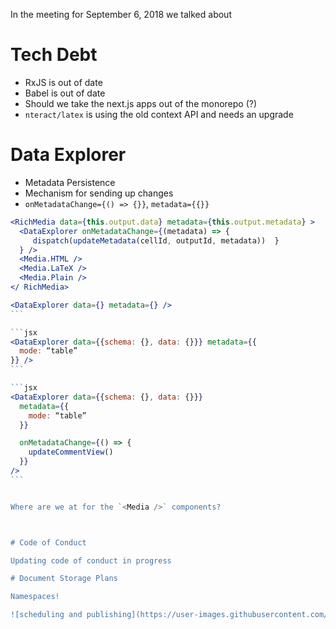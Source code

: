 In the meeting for September 6, 2018 we talked about

# Tech Debt

* RxJS is out of date
* Babel is out of date
* Should we take the next.js apps out of the monorepo (?)
* `nteract/latex` is using the old context API and needs an upgrade

# Data Explorer

* Metadata Persistence
* Mechanism for sending up changes
* `onMetadataChange={() => {}}`, `metadata={{}}`

```jsx
<RichMedia data={this.output.data} metadata={this.output.metadata} >
  <DataExplorer onMetadataChange={(metadata) => {
     dispatch(updateMetadata(cellId, outputId, metadata))  }
  } />
  <Media.HTML />
  <Media.LaTeX />
  <Media.Plain />
</ RichMedia>
```

````jsx
<DataExplorer data={} metadata={} />
```

```jsx
<DataExplorer data={{schema: {}, data: {}}} metadata={{
  mode: “table”
}} />
```

```jsx
<DataExplorer data={{schema: {}, data: {}}}
  metadata={{
    mode: “table”
  }} 

  onMetadataChange={() => {
    updateCommentView()
  }}
/>
```


Where are we at for the `<Media />` components?



# Code of Conduct

Updating code of conduct in progress

# Document Storage Plans

Namespaces!

![scheduling and publishing](https://user-images.githubusercontent.com/836375/45498464-eac5a480-b72e-11e8-95db-e8bc714a8c2e.png)
 








